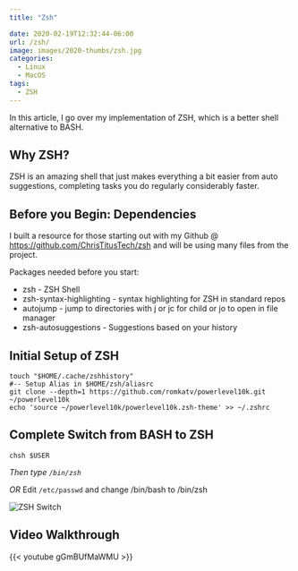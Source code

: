 ```yaml
---
title: "Zsh"

date: 2020-02-19T12:32:44-06:00
url: /zsh/
image: images/2020-thumbs/zsh.jpg
categories:
  - Linux
  - MacOS
tags:
  - ZSH
---
```

In this article, I go over my implementation of ZSH, which is a better shell alternative to BASH.
<!--more-->
## Why ZSH?

ZSH is an amazing shell that just makes everything a bit easier from auto suggestions, completing tasks you do regularly considerably faster.

## Before you Begin: Dependencies

I built a resource for those starting out with my Github @ https://github.com/ChrisTitusTech/zsh and will be using many files from the project. 

Packages needed before you start:
- zsh - ZSH Shell
- zsh-syntax-highlighting - syntax highlighting for ZSH in standard repos
- autojump - jump to directories with j or jc for child or jo to open in file manager
- zsh-autosuggestions - Suggestions based on your history

## Initial Setup of ZSH

```
touch "$HOME/.cache/zshhistory"
#-- Setup Alias in $HOME/zsh/aliasrc
git clone --depth=1 https://github.com/romkatv/powerlevel10k.git ~/powerlevel10k
echo 'source ~/powerlevel10k/powerlevel10k.zsh-theme' >> ~/.zshrc
```

## Complete Switch from BASH to ZSH

```
chsh $USER
```

*Then type `/bin/zsh`*

*OR* Edit `/etc/passwd` and change /bin/bash to /bin/zsh

![ZSH Switch](/images/2020/zsh-passwd.png)

## Video Walkthrough

{{< youtube gGmBUfMaWMU >}}  

